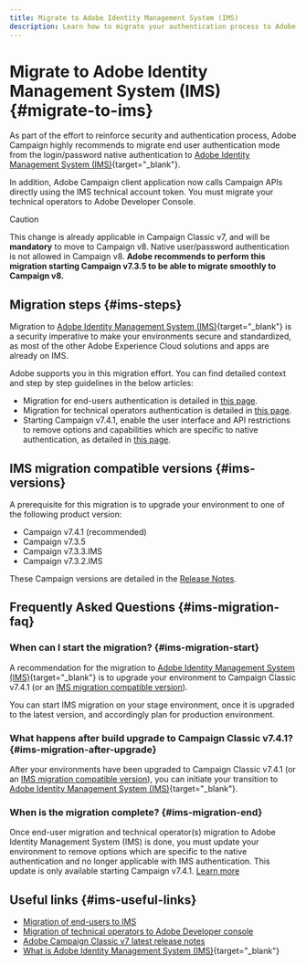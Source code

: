 ```yaml
---
title: Migrate to Adobe Identity Management System (IMS)
description: Learn how to migrate your authentication process to Adobe Identity Management System (IMS)
---
```

# Migrate to Adobe Identity Management System (IMS) {#migrate-to-ims}

As part of the effort to reinforce security and authentication process, Adobe Campaign highly recommends to migrate end user authentication mode from the login/password native authentication to [Adobe Identity Management System (IMS)](https://helpx.adobe.com/enterprise/using/identity.html){target="_blank"}.

In addition, Adobe Campaign client application now calls Campaign APIs directly using the IMS technical account token. You must migrate your technical operators to Adobe Developer Console.

>[!CAUTION]
>
>This change is already applicable in Campaign Classic v7, and will be **mandatory** to move to Campaign v8. Native user/password authentication is not allowed in Campaign v8. **Adobe recommends to perform this migration starting Campaign v7.3.5 to be able to migrate smoothly to Campaign v8.**
>

## Migration steps {#ims-steps}

Migration to [Adobe Identity Management System (IMS)](https://helpx.adobe.com/enterprise/using/identity.html){target="_blank"} is a security imperative to make your environments secure and standardized, as most of the other Adobe Experience Cloud solutions and apps are already on IMS.

Adobe supports you in this migration effort. You can find detailed context and step by step guidelines in the below articles:

* Migration for end-users authentication is detailed in [this page](migrate-users-to-ims.md).
* Migration for technical operators authentication is detailed in [this page](ims-migration.md).
* Starting Campaign v7.4.1, enable the user interface and API restrictions to remove options and capabilities which are specific to native authentication, as detailed in [this page](impact-ims-migration.md).


## IMS migration compatible versions {#ims-versions}

A prerequisite for this migration is to upgrade your environment to one of the following product version:

* Campaign v7.4.1 (recommended)
* Campaign v7.3.5 
* Campaign v7.3.3.IMS
* Campaign v7.3.2.IMS

These Campaign versions are detailed in the [Release Notes](../../rn/using/latest-release.md).

## Frequently Asked Questions {#ims-migration-faq}

### When can I start the migration? {#ims-migration-start}

A recommendation for the migration to [Adobe Identity Management System (IMS)](https://helpx.adobe.com/enterprise/using/identity.html){target="_blank"} is to upgrade your environment to Campaign Classic v7.4.1 (or an [IMS migration compatible version](#ims-versions)).

You can start IMS migration on your stage environment, once it is upgraded to the latest version, and accordingly plan for production environment.

### What happens after build upgrade to Campaign Classic v7.4.1? {#ims-migration-after-upgrade}

After your environments have been upgraded to Campaign Classic v7.4.1 (or an [IMS migration compatible version](#ims-versions)), you can initiate your transition to [Adobe Identity Management System (IMS)](https://helpx.adobe.com/enterprise/using/identity.html){target="_blank"}. 

### When is the migration complete? {#ims-migration-end}

Once end-user migration and technical operator(s) migration to Adobe Identity Management System (IMS) is done, you must update your environment to remove options which are specific to the native authentication and no longer applicable with IMS authentication. This update is only available starting Campaign v7.4.1. [Learn more](impact-ims-migration.md)



## Useful links {#ims-useful-links}

* [Migration of end-users to IMS](migrate-users-to-ims.md)
* [Migration of technical operators to Adobe Developer console](ims-migration.md)
* [Adobe Campaign Classic v7 latest release notes](../../rn/using/latest-release.md)
* [What is Adobe Identity Management System (IMS)](https://helpx.adobe.com/enterprise/using/identity.html){target="_blank"}
